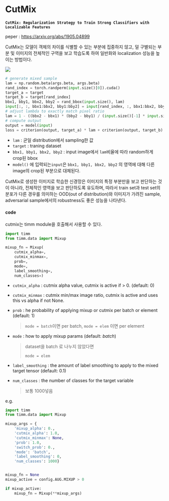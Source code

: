 # CutMix

**`CutMix: Regularization Strategy to Train Strong Classifiers with Localizable Features`**

peper : https://arxiv.org/abs/1905.04899



CutMix는 모델이 객체의 차이를 식별할 수 있는 부분에 집중하지 않고, 덜 구별되는 부분 및 이미지의 전체적인 구역을 보고 학습도록 하여 일반화와 localization 성능을 높이는 방법이다. 

![](https://img1.daumcdn.net/thumb/R1280x0/?scode=mtistory2&fname=https%3A%2F%2Fblog.kakaocdn.net%2Fdn%2FbbJGPV%2Fbtq4Ufmxat3%2FRn3Zp89aSWwtU07xIOE8Q0%2Fimg.png)



```python
# generate mixed sample
lam = np.random.beta(args.beta, args.beta)
rand_index = torch.randperm(input.size()[0]).cuda()
target_a = target
target_b = target[rand_index]
bbx1, bby1, bbx2, bby2 = rand_bbox(input.size(), lam)
input[:, :, bbx1:bbx2, bby1:bby2] = input[rand_index, :, bbx1:bbx2, bby1:bby2]
# adjust lambda to exactly match pixel ratio
lam = 1 - ((bbx2 - bbx1) * (bby2 - bby1) / (input.size()[-1] * input.size()[-2]))
# compute output
output = model(input)
loss = criterion(output, target_a) * lam + criterion(output, target_b) * (1. - lam)
```

- `lam` : 균일 distribution에서 sampling한 값
- `target` : traning dataset
- `bbx1, bby1, bbx2, bby2` : input image에서 `lam`비율에 따라 random하게 crop된 bbox
- `model()` 에 입력되는`input`은  `bbx1, bby1, bbx2, bby2` 의 영역에 대해 다른 image의 crop된 부분으로 대체된다.



CutMix로 생성한 이미지로 학습한 신경망은 이미지의 특정 부분만을 보고 판단하는 것이 아니라, 전체적인 영역을 보고 판단하도록 유도하며, 따라서 train set과 test set의 분포가 다른 경우를 의미하는 OOD(out of distribution)와 이미지가 가려진 sample, adversarial sample에서의 robustness도 좋은 성능을 나타낸다.



#### code

cutmix는 timm module을 호출해서 사용할 수 있다.

```python
import timm
from timm.data import Mixup

mixup_fn = Mixup( 
    cutmix_alpha=, 
    cutmix_minmax=, 
    prob=, 
    mode=,
    label_smoothing=, 
    num_classes=)
```

- `cutmix_alpha` : cutmix alpha value, cutmix is active if > 0. (default: 0)

- `cutmix_minmax` : cutmix min/max image ratio, cutmix is active and uses this vs alpha if not None.

- `prob` : he probability of applying mixup or cutmix per batch or element (default: 1)

  > `mode = batch`이면 per batch, `mode = elem` 이면 per element

- `mode` : how to apply mixup params (default: *batch*)

  > dataset을 batch 로 나누지 않았다면
  >
  > `mode = elem`

- `label_smoothing` : the amount of label smoothing to apply to the mixed target tensor (default: 0.1)

- `num_classes` : the number of classes for the target variable

  > 보통 1000넣음



e.g.

```python
import timm
from timm.data import Mixup

mixup_args = {
    'mixup_alpha': 0.,
    'cutmix_alpha': 1.0,
    'cutmix_minmax': None,
    'prob': 1.0,
    'switch_prob': 0.,
    'mode': 'batch',
    'label_smoothing': 0,
    'num_classes': 1000}


mixup_fn = None
mixup_active = config.AUG.MIXUP > 0

if mixup_active:
    mixup_fn = Mixup(**mixup_args)
```



